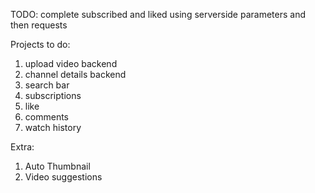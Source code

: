 TODO:
complete subscribed and liked using serverside parameters and then requests


Projects to do:
1. upload video backend 
2. channel details backend
3. search bar
4. subscriptions
5. like
6. comments
7. watch history





Extra:
1. Auto Thumbnail
2. Video suggestions





